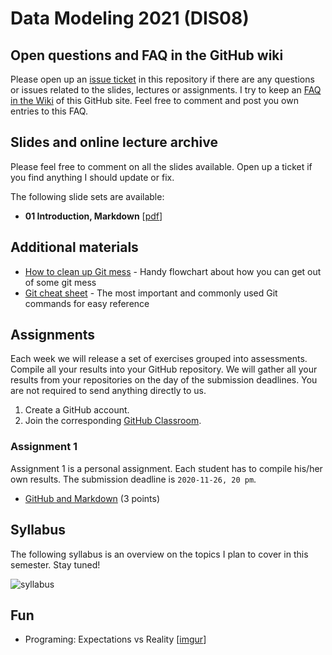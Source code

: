 # Data Modeling 2021 (DIS08) 

## Open questions and FAQ in the GitHub wiki

Please open up an [issue ticket](https://github.com/dis-data-modeling-2020/slides/issues) in this repository if there are any questions or issues related to the slides, lectures or assignments. I try to keep an [FAQ in the Wiki](https://github.com/dis-data-modeling-2020/slides/wiki) of this GitHub site. Feel free to comment and post you own entries to this FAQ.

## Slides and online lecture archive

Please feel free to comment on all the slides available. Open up a ticket if you find anything I should update or fix. 

The following slide sets are available:

* __01 Introduction, Markdown__ [[pdf](slides/DIS08-01-introduction.pdf)] 

## Additional materials 

* [How to clean up Git mess](http://justinhileman.info/article/git-pretty/git-pretty.pdf) - Handy flowchart about how you can get out of some git mess
* [Git cheat sheet](https://education.github.com/git-cheat-sheet-education.pdf) - The most important and commonly used Git commands for easy reference


## Assignments

Each week we will release a set of exercises grouped into assessments. Compile all your results into your GitHub repository. We will gather all your results from your repositories on the day of the submission deadlines. You are not required to send anything directly to us.

1. Create a GitHub account.
2. Join the corresponding [GitHub Classroom](https://classroom.github.com/a/Nshauyhh).

### Assignment 1

Assignment 1 is a personal assignment. Each student has to compile his/her own results. The submission deadline is `2020-11-26, 20 pm`. 

* [GitHub and Markdown](assignment1.md) (3 points)

## Syllabus

The following syllabus is an overview on the topics I plan to cover in this semester. Stay tuned!

![syllabus](syllabus.png)

## Fun

* Programing: Expectations vs Reality [[imgur](https://imgur.com/gallery/laOofrv)]
